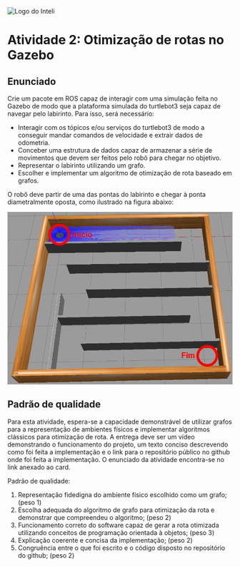 <img src="../assets/logo-inteli.png" alt="Logo do Inteli"/>

# Atividade 2: Otimização de rotas no Gazebo

## Enunciado

Crie um pacote em ROS capaz de interagir com uma simulação feita no Gazebo de modo que a plataforma simulada do turtlebot3 seja capaz de navegar pelo labirinto. Para isso, será necessário:
- Interagir com os tópicos e/ou serviços do turtlebot3 de modo a conseguir mandar comandos de velocidade e extrair dados de odometria.
- Conceber uma estrutura de dados capaz de armazenar a série de movimentos que devem ser feitos pelo robô para chegar no objetivo.
- Representar o labirinto utilizando um grafo.
- Escolher e implementar um algoritmo de otimização de rota baseado em grafos.

O robô deve partir de uma das pontas do labirinto e chegar à ponta diametralmente oposta, como ilustrado na figura abaixo:

![Mundo labirinto no gazebo](./assets/mundo.png)

## Padrão de qualidade

Para esta atividade, espera-se a capacidade demonstrável de utilizar grafos para a representação de ambientes físicos e implementar algoritmos clássicos para otimização de rota. A entrega deve ser um vídeo demonstrando o funcionamento do projeto, um texto conciso descrevendo como foi feita a implementação e o link para o repositório público no github onde foi feita a implementação. O enunciado da atividade encontra-se no link anexado ao card.

Padrão de qualidade:

1. Representação fidedigna do ambiente físico escolhido como um grafo; (peso 1)
2. Escolha adequada do algoritmo de grafo para otimização da rota e demonstrar que compreendeu o algoritmo; (peso 2)
3. Funcionamento correto do software capaz de gerar a rota otimizada utilizando conceitos de programação orientada à objetos; (peso 3)
4. Explicação coerente e concisa da implementação; (peso 2)
5. Congruência entre o que foi escrito e o código disposto no repositório do github; (peso 2)